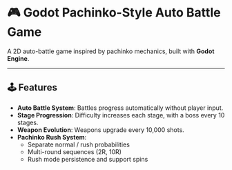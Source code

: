 # 🎮 Godot Pachinko-Style Auto Battle Game

A 2D auto-battle game inspired by pachinko mechanics, built with **Godot Engine**.

---

## 🕹️ Features
- **Auto Battle System**: Battles progress automatically without player input.  
- **Stage Progression**: Difficulty increases each stage, with a boss every 10 stages.  
- **Weapon Evolution**: Weapons upgrade every 10,000 shots.  
- **Pachinko Rush System**:  
  - Separate normal / rush probabilities  
  - Multi-round sequences (2R, 10R)  
  - Rush mode persistence and support spins  
